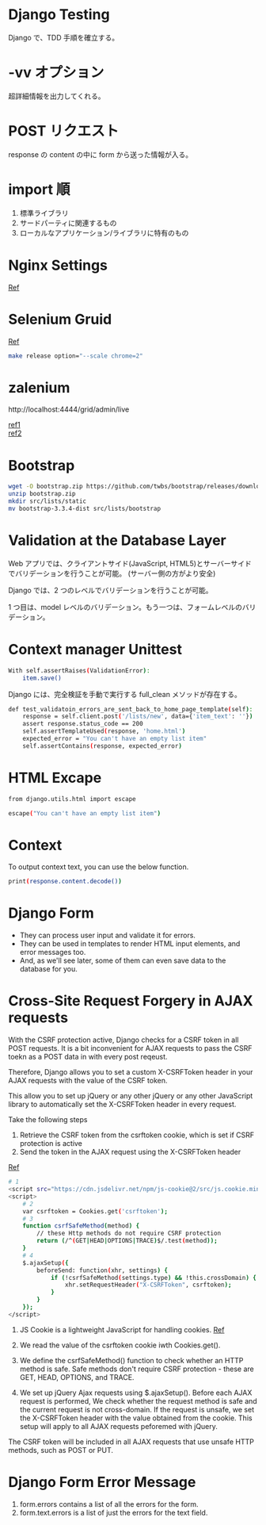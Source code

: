# Django Testing

Django で、TDD 手順を確立する。　


# -vv オプション
超詳細情報を出力してくれる。

# POST リクエスト
response の content の中に form から送った情報が入る。

# import 順

1. 標準ライブラリ
2. サードパーティに関連するもの
3. ローカルなアプリケーション/ライブラリに特有のもの

# Nginx Settings
[Ref](https://github.com/Gpzim98/django-apache-nginx-uwsgi-vps-ubuntu)

# Selenium Gruid

[Ref](https://itnext.io/scaling-selenium-test-execution-with-kubernetes-c79bc53979f5)

```bash
make release option="--scale chrome=2"
```

# zalenium  

http://localhost:4444/grid/admin/live

[ref1](https://github.com/zalando/zalenium/blob/master/docs/docker/docker-compose.yaml)  
[ref2](https://opensource.zalando.com/zalenium/)

# Bootstrap

```bash
wget -O bootstrap.zip https://github.com/twbs/bootstrap/releases/download/v3.3.4/bootstrap-3.3.4-dist.zip
unzip bootstrap.zip 
mkdir src/lists/static
mv bootstrap-3.3.4-dist src/lists/bootstrap
```

# Validation at the Database Layer

Web アプリでは、クライアントサイド(JavaScript, HTML5)とサーバーサイドでバリデーションを行うことが可能。
(サーバー側の方がより安全)

Django では、2 つのレベルでバリデーションを行うことが可能。

1 つ目は、model レベルのバリデーション。もう一つは、フォームレベルのバリデーション。

# Context manager Unittest

```bash
With self.assertRaises(ValidationError):
    item.save()
```
Django には、完全検証を手動で実行する full_clean メソッドが存在する。


```bash
def test_validatoin_errors_are_sent_back_to_home_page_template(self):
    response = self.client.post('/lists/new', data={'item_text': ''})
    assert response.status_code == 200
    self.assertTemplateUsed(response, 'home.html')
    expected_error = "You can't have an empty list item"
    self.assertContains(response, expected_error)
```

# HTML Excape
```bash
from django.utils.html import escape

escape("You can't have an empty list item")
```

# Context

To output context text, you can use the below function.

```bash
print(response.content.decode())
```

# Django Form

* They can process user input and validate it for errors.
* They can be used in templates to render HTML input elements, and error messages too.
* And, as we'll see later, some of them can even save data to the database for you.

# Cross-Site Request Forgery in AJAX requests
With the CSRF protection active, Django checks for a CSRF token in all POST requests.
It is a bit inconvenient for AJAX requests to pass the CSRF toekn as a POST data in with every post reqeust.

Therefore, Django allows you to set a custom X-CSRFToken header in your AJAX requests with the value
of the CSRF token.

This allow you to set up jQuery or any other jQuery or any other JavaScript library to automatically 
set the X-CSRFToken header in every request.

Take the following steps

1. Retrieve the CSRF token from the csrftoken cookie, which is set if CSRF protection is active
2. Send the token in the AJAX request using the X-CSRFToken header

[Ref](https://docs.djangoproject.com/ja/2.1/ref/csrf/#ajax)

```bash
# 1
<script src="https://cdn.jsdelivr.net/npm/js-cookie@2/src/js.cookie.min.js"></script>
<script>
    # 2
    var csrftoken = Cookies.get('csrftoken');
    # 3
    function csrfSafeMethod(method) {
        // these Http methods do not require CSRF protection
        return (/^(GET|HEAD|OPTIONS|TRACE)$/.test(method));
    }
    # 4
    $.ajaxSetup({
        beforeSend: function(xhr, settings) {
            if (!csrfSafeMethod(settings.type) && !this.crossDomain) {
                xhr.setRequestHeader("X-CSRFToken", csrftoken);
            }
        }
    });
</script>
```

1. JS Cookie is a lightweight JavaScript for handling cookies.
[Ref](https://github.com/js-cookie/js-cookie)

2. We read the value of the csrftoken cookie iwth Cookies.get().

3. We define the csrfSafeMethod() function to check whether an HTTP method is safe.
   Safe methods don't require CSRF protection - these are GET, HEAD, OPTIONS, and TRACE.
   
4. We set up jQuery Ajax requests using $.ajaxSetup(). Before each AJAX request is performed,
   We check whether the request method is safe and the current request is not cross-domain.
   If the request is unsafe, we set the X-CSRFToken header with the value obtained from the cookie.
   This setup will apply to all AJAX requests peforemed with jQuery.

The CSRF token will be included in all AJAX requests that use unsafe HTTP methods, such as POST or PUT.

# Django Form Error Message
1. form.errors contains a list of all the errors for the form.
2. form.text.errors is a list of just the errors for the text field.



